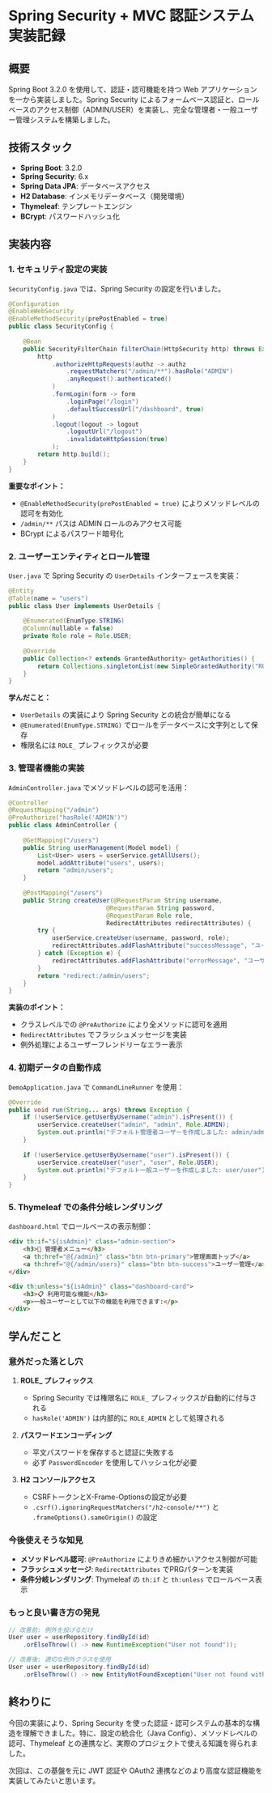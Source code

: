 # Spring Security + MVC 認証システム実装記録

## 概要

Spring Boot 3.2.0 を使用して、認証・認可機能を持つ Web アプリケーションを一から実装しました。Spring Security によるフォームベース認証と、ロールベースのアクセス制御（ADMIN/USER）を実装し、完全な管理者・一般ユーザー管理システムを構築しました。

## 技術スタック

- **Spring Boot**: 3.2.0
- **Spring Security**: 6.x
- **Spring Data JPA**: データベースアクセス
- **H2 Database**: インメモリデータベース（開発環境）
- **Thymeleaf**: テンプレートエンジン
- **BCrypt**: パスワードハッシュ化

## 実装内容

### 1. セキュリティ設定の実装

`SecurityConfig.java` では、Spring Security の設定を行いました。

```java
@Configuration
@EnableWebSecurity
@EnableMethodSecurity(prePostEnabled = true)
public class SecurityConfig {
    
    @Bean
    public SecurityFilterChain filterChain(HttpSecurity http) throws Exception {
        http
            .authorizeHttpRequests(authz -> authz
                .requestMatchers("/admin/**").hasRole("ADMIN")
                .anyRequest().authenticated()
            )
            .formLogin(form -> form
                .loginPage("/login")
                .defaultSuccessUrl("/dashboard", true)
            )
            .logout(logout -> logout
                .logoutUrl("/logout")
                .invalidateHttpSession(true)
            );
        return http.build();
    }
}
```

**重要なポイント：**
- `@EnableMethodSecurity(prePostEnabled = true)` によりメソッドレベルの認可を有効化
- `/admin/**` パスは ADMIN ロールのみアクセス可能
- BCrypt によるパスワード暗号化

### 2. ユーザーエンティティとロール管理

`User.java` で Spring Security の `UserDetails` インターフェースを実装：

```java
@Entity
@Table(name = "users")
public class User implements UserDetails {
    
    @Enumerated(EnumType.STRING)
    @Column(nullable = false)
    private Role role = Role.USER;
    
    @Override
    public Collection<? extends GrantedAuthority> getAuthorities() {
        return Collections.singletonList(new SimpleGrantedAuthority("ROLE_" + role.name()));
    }
}
```

**学んだこと：**
- `UserDetails` の実装により Spring Security との統合が簡単になる
- `@Enumerated(EnumType.STRING)` でロールをデータベースに文字列として保存
- 権限名には `ROLE_` プレフィックスが必要

### 3. 管理者機能の実装

`AdminController.java` でメソッドレベルの認可を活用：

```java
@Controller
@RequestMapping("/admin")
@PreAuthorize("hasRole('ADMIN')")
public class AdminController {
    
    @GetMapping("/users")
    public String userManagement(Model model) {
        List<User> users = userService.getAllUsers();
        model.addAttribute("users", users);
        return "admin/users";
    }
    
    @PostMapping("/users")
    public String createUser(@RequestParam String username,
                           @RequestParam String password,
                           @RequestParam Role role,
                           RedirectAttributes redirectAttributes) {
        try {
            userService.createUser(username, password, role);
            redirectAttributes.addFlashAttribute("successMessage", "ユーザーが正常に作成されました。");
        } catch (Exception e) {
            redirectAttributes.addFlashAttribute("errorMessage", "ユーザーの作成に失敗しました: " + e.getMessage());
        }
        return "redirect:/admin/users";
    }
}
```

**実装のポイント：**
- クラスレベルでの `@PreAuthorize` により全メソッドに認可を適用
- `RedirectAttributes` でフラッシュメッセージを実装
- 例外処理によるユーザーフレンドリーなエラー表示

### 4. 初期データの自動作成

`DemoApplication.java` で `CommandLineRunner` を使用：

```java
@Override
public void run(String... args) throws Exception {
    if (!userService.getUserByUsername("admin").isPresent()) {
        userService.createUser("admin", "admin", Role.ADMIN);
        System.out.println("デフォルト管理者ユーザーを作成しました: admin/admin");
    }
    
    if (!userService.getUserByUsername("user").isPresent()) {
        userService.createUser("user", "user", Role.USER);
        System.out.println("デフォルト一般ユーザーを作成しました: user/user");
    }
}
```

### 5. Thymeleaf での条件分岐レンダリング

`dashboard.html` でロールベースの表示制御：

```html
<div th:if="${isAdmin}" class="admin-section">
    <h3>🔧 管理者メニュー</h3>
    <a th:href="@{/admin}" class="btn btn-primary">管理画面トップ</a>
    <a th:href="@{/admin/users}" class="btn btn-success">ユーザー管理</a>
</div>

<div th:unless="${isAdmin}" class="dashboard-card">
    <h3>📋 利用可能な機能</h3>
    <p>一般ユーザーとして以下の機能を利用できます:</p>
</div>
```

## 学んだこと

### 意外だった落とし穴

1. **ROLE_ プレフィックス**
   - Spring Security では権限名に `ROLE_` プレフィックスが自動的に付与される
   - `hasRole('ADMIN')` は内部的に `ROLE_ADMIN` として処理される

2. **パスワードエンコーディング**
   - 平文パスワードを保存すると認証に失敗する
   - 必ず `PasswordEncoder` を使用してハッシュ化が必要

3. **H2 コンソールアクセス**
   - CSRFトークンとX-Frame-Optionsの設定が必要
   - `.csrf().ignoringRequestMatchers("/h2-console/**")` と `.frameOptions().sameOrigin()` の設定

### 今後使えそうな知見

- **メソッドレベル認可**: `@PreAuthorize` によりきめ細かいアクセス制御が可能
- **フラッシュメッセージ**: `RedirectAttributes` でPRGパターンを実装
- **条件分岐レンダリング**: Thymeleaf の `th:if` と `th:unless` でロールベース表示

### もっと良い書き方の発見

```java
// 改善前: 例外を投げるだけ
User user = userRepository.findById(id)
    .orElseThrow(() -> new RuntimeException("User not found"));

// 改善後: 適切な例外クラスを使用
User user = userRepository.findById(id)
    .orElseThrow(() -> new EntityNotFoundException("User not found with id: " + id));
```

## 終わりに

今回の実装により、Spring Security を使った認証・認可システムの基本的な構造を理解できました。特に、設定の統合化（Java Config）、メソッドレベルの認可、Thymeleaf との連携など、実際のプロジェクトで使える知識を得られました。

次回は、この基盤を元に JWT 認証や OAuth2 連携などのより高度な認証機能を実装してみたいと思います。